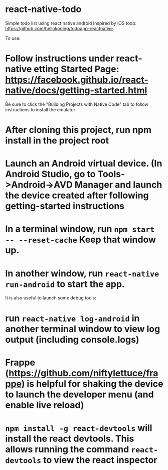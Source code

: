 # react-native-todo
Simple todo list using react native android
Inspired by iOS todo: https://github.com/hellokoding/todoapp-reactnative.

To use:
# Follow instructions under react-native etting Started Page: https://facebook.github.io/react-native/docs/getting-started.html
  Be sure to click the "Building Projects with Native Code" tab to follow instructions to install the emulator
# After cloning this project, run npm install in the project root
# Launch an Android virtual device. (In Android Studio, go to Tools->Android->AVD Manager and launch the device created after following getting-started instructions
# In a terminal window, run `npm start -- --reset-cache`  Keep that window up.
# In another window, run `react-native run-android` to start the app.

It is also useful to launch some debug tools:
# run `react-native log-android` in another terminal window to view log output (including console.logs)
# Frappe (https://github.com/niftylettuce/frappe) is helpful for shaking the device to launch the developer menu (and enable live reload)
# `npm install -g react-devtools` will install the react devtools. This allows running the command `react-devtools` to view the react inspector



